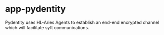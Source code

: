 # app-pydentity
Pydentity uses HL-Aries Agents to establish an end-end encrypted channel which will facilitate syft communications.
